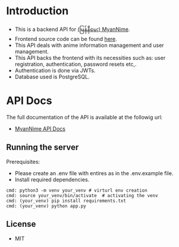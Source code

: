 # Introduction

- This is a backend API for [(မြန်နီမေး) MyanNime](https://myanime-d5de4.web.app/).
- Frontend source code can be found [here](https://github.com/zer0eXploit/myannime).
- This API deals with anime information management and user management.
- This API backs the frontend with its necessities such as: user registration, authentication, password resets etc,.
- Authentication is done via JWTs.
- Database used is PostgreSQL.

# API Docs

The full documentation of the API is available at the followig url:

- [MyanNime API Docs](https://documenter.getpostman.com/view/8103362/TW6tMAB1)

## Running the server

Prerequisites:

- Please create an .env file with entires as in the .env.example file.
- Install required dependencies.

```
cmd: python3 -m venv your_venv # virturl env creation
cmd: source your_venv/bin/activate  # activating the venv
cmd: (your_venv) pip install requirements.txt
cmd: (your_venv) python app.py
```

## License

- MIT
